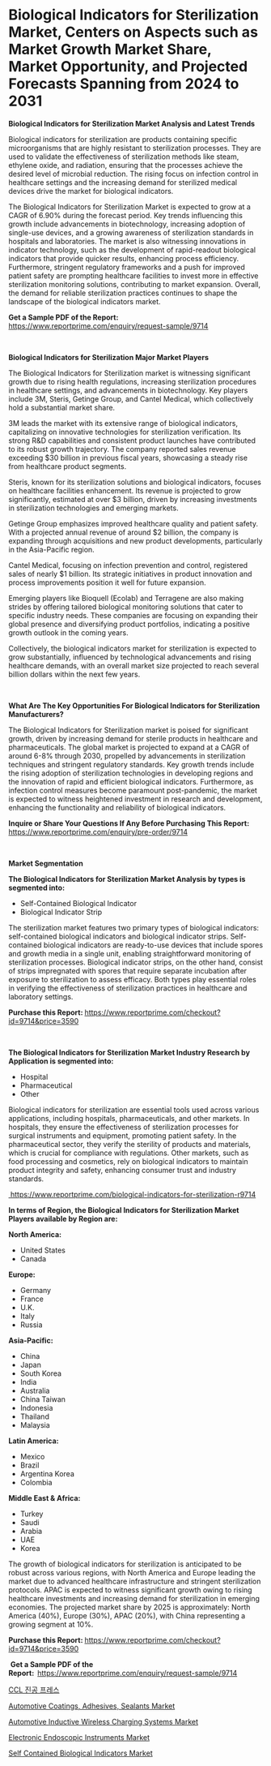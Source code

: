 <p><h1>Biological Indicators for Sterilization Market, Centers on Aspects such as Market Growth Market Share, Market Opportunity, and Projected Forecasts Spanning from 2024 to 2031</h1></p><p><strong>Biological Indicators for Sterilization Market Analysis and Latest Trends</strong></p>
<p><p>Biological indicators for sterilization are products containing specific microorganisms that are highly resistant to sterilization processes. They are used to validate the effectiveness of sterilization methods like steam, ethylene oxide, and radiation, ensuring that the processes achieve the desired level of microbial reduction. The rising focus on infection control in healthcare settings and the increasing demand for sterilized medical devices drive the market for biological indicators.</p><p>The Biological Indicators for Sterilization Market is expected to grow at a CAGR of 6.90% during the forecast period. Key trends influencing this growth include advancements in biotechnology, increasing adoption of single-use devices, and a growing awareness of sterilization standards in hospitals and laboratories. The market is also witnessing innovations in indicator technology, such as the development of rapid-readout biological indicators that provide quicker results, enhancing process efficiency. Furthermore, stringent regulatory frameworks and a push for improved patient safety are prompting healthcare facilities to invest more in effective sterilization monitoring solutions, contributing to market expansion. Overall, the demand for reliable sterilization practices continues to shape the landscape of the biological indicators market.</p></p>
<p><strong>Get a Sample PDF of the Report:&nbsp;</strong> <a href="https://www.reportprime.com/enquiry/request-sample/9714">https://www.reportprime.com/enquiry/request-sample/9714</a></p>
<p>&nbsp;</p>
<p><strong>Biological Indicators for Sterilization Major Market Players</strong></p>
<p><p>The Biological Indicators for Sterilization market is witnessing significant growth due to rising health regulations, increasing sterilization procedures in healthcare settings, and advancements in biotechnology. Key players include 3M, Steris, Getinge Group, and Cantel Medical, which collectively hold a substantial market share.</p><p>3M leads the market with its extensive range of biological indicators, capitalizing on innovative technologies for sterilization verification. Its strong R&D capabilities and consistent product launches have contributed to its robust growth trajectory. The company reported sales revenue exceeding $30 billion in previous fiscal years, showcasing a steady rise from healthcare product segments.</p><p>Steris, known for its sterilization solutions and biological indicators, focuses on healthcare facilities enhancement. Its revenue is projected to grow significantly, estimated at over $3 billion, driven by increasing investments in sterilization technologies and emerging markets.</p><p>Getinge Group emphasizes improved healthcare quality and patient safety. With a projected annual revenue of around $2 billion, the company is expanding through acquisitions and new product developments, particularly in the Asia-Pacific region.</p><p>Cantel Medical, focusing on infection prevention and control, registered sales of nearly $1 billion. Its strategic initiatives in product innovation and process improvements position it well for future expansion.</p><p>Emerging players like Bioquell (Ecolab) and Terragene are also making strides by offering tailored biological monitoring solutions that cater to specific industry needs. These companies are focusing on expanding their global presence and diversifying product portfolios, indicating a positive growth outlook in the coming years.</p><p>Collectively, the biological indicators market for sterilization is expected to grow substantially, influenced by technological advancements and rising healthcare demands, with an overall market size projected to reach several billion dollars within the next few years.</p></p>
<p>&nbsp;</p>
<p><strong>What Are The Key Opportunities For Biological Indicators for Sterilization Manufacturers?</strong></p>
<p><p>The Biological Indicators for Sterilization market is poised for significant growth, driven by increasing demand for sterile products in healthcare and pharmaceuticals. The global market is projected to expand at a CAGR of around 6-8% through 2030, propelled by advancements in sterilization techniques and stringent regulatory standards. Key growth trends include the rising adoption of sterilization technologies in developing regions and the innovation of rapid and efficient biological indicators. Furthermore, as infection control measures become paramount post-pandemic, the market is expected to witness heightened investment in research and development, enhancing the functionality and reliability of biological indicators.</p></p>
<p><strong>Inquire or Share Your Questions If Any Before Purchasing This Report:</strong> <a href="https://www.reportprime.com/enquiry/pre-order/9714">https://www.reportprime.com/enquiry/pre-order/9714</a></p>
<p>&nbsp;</p>
<p><strong>Market Segmentation</strong></p>
<p><strong>The Biological Indicators for Sterilization Market Analysis by types is segmented into:</strong></p>
<p><ul><li>Self-Contained Biological Indicator</li><li>Biological Indicator Strip</li></ul></p>
<p><p>The sterilization market features two primary types of biological indicators: self-contained biological indicators and biological indicator strips. Self-contained biological indicators are ready-to-use devices that include spores and growth media in a single unit, enabling straightforward monitoring of sterilization processes. Biological indicator strips, on the other hand, consist of strips impregnated with spores that require separate incubation after exposure to sterilization to assess efficacy. Both types play essential roles in verifying the effectiveness of sterilization practices in healthcare and laboratory settings.</p></p>
<p><strong>Purchase this Report:&nbsp;</strong><a href="https://www.reportprime.com/checkout?id=9714&price=3590">https://www.reportprime.com/checkout?id=9714&price=3590</a></p>
<p>&nbsp;</p>
<p><strong>The Biological Indicators for Sterilization Market Industry Research by Application is segmented into:</strong></p>
<p><ul><li>Hospital</li><li>Pharmaceutical</li><li>Other</li></ul></p>
<p><p>Biological indicators for sterilization are essential tools used across various applications, including hospitals, pharmaceuticals, and other markets. In hospitals, they ensure the effectiveness of sterilization processes for surgical instruments and equipment, promoting patient safety. In the pharmaceutical sector, they verify the sterility of products and materials, which is crucial for compliance with regulations. Other markets, such as food processing and cosmetics, rely on biological indicators to maintain product integrity and safety, enhancing consumer trust and industry standards.</p></p>
<p><a href="https://www.reportprime.com/biological-indicators-for-sterilization-r9714">&nbsp;https://www.reportprime.com/biological-indicators-for-sterilization-r9714</a></p>
<p><strong>In terms of Region, the Biological Indicators for Sterilization Market Players available by Region are:</strong></p>
<p>
    <p> <strong> North America: </strong>
        <ul>
            <li>United States</li>
            <li>Canada</li>
        </ul>
        </p> 
    <p> <strong> Europe: </strong>
        <ul>
            <li>Germany</li>
            <li>France</li>
            <li>U.K.</li>
            <li>Italy</li>
            <li>Russia</li>
        </ul>
        </p> 
    <p> <strong> Asia-Pacific: </strong>
        <ul>
            <li>China</li>
            <li>Japan</li>
            <li>South Korea</li>
            <li>India</li>
            <li>Australia</li>
            <li>China Taiwan</li>
            <li>Indonesia</li>
            <li>Thailand</li>
            <li>Malaysia</li>
        </ul>
        </p> 
    <p> <strong> Latin America: </strong>
        <ul>
            <li>Mexico</li>
            <li>Brazil</li>
            <li>Argentina Korea</li>
            <li>Colombia</li>
        </ul>
        </p> 
    <p> <strong> Middle East & Africa: </strong>
        <ul>
            <li>Turkey</li>
            <li>Saudi</li>
            <li>Arabia</li>
            <li>UAE</li>
            <li>Korea</li>
        </ul>
    </p>
    </p>
<p><p>The growth of biological indicators for sterilization is anticipated to be robust across various regions, with North America and Europe leading the market due to advanced healthcare infrastructure and stringent sterilization protocols. APAC is expected to witness significant growth owing to rising healthcare investments and increasing demand for sterilization in emerging economies. The projected market share by 2025 is approximately: North America (40%), Europe (30%), APAC (20%), with China representing a growing segment at 10%.</p></p>
<p><strong>Purchase this Report: </strong><a href="https://www.reportprime.com/checkout?id=9714&price=3590">https://www.reportprime.com/checkout?id=9714&price=3590</a></p>
<p>&nbsp;<strong>Get a Sample PDF of the Report:&nbsp;&nbsp;</strong><a href="https://www.reportprime.com/enquiry/request-sample/9714">https://www.reportprime.com/enquiry/request-sample/9714</a></p>
<p><strong></strong></p>
<p><p><a href="https://medium.com/@chungcameron76/%EC%84%B8%EA%B3%84-ccl-vacuum-press-market-%EC%9D%80-2024%EC%97%90%EC%84%9C-2031%EB%A1%9C-%EC%97%B0%ED%8F%89%EA%B7%A0-%EC%A6%9D%EA%B0%80%EC%9C%A8%EC%9D%84-%EB%B3%B4%EC%9D%BC-%EA%B2%83%EC%9C%BC%EB%A1%9C-%EC%98%88%EC%83%81%EB%90%A9%EB%8B%88%EB%8B%A4-5b77886d3a4a">CCL 진공 프레스</a></p><p><a href="https://www.linkedin.com/pulse/automotive-coatings-adhesives-sealants-market-overview-global-1ucle?trackingId=nHN%2Fx2m6RmqtP1l6bbnlCg%3D%3D">Automotive Coatings, Adhesives, Sealants Market</a></p><p><a href="https://issuu.com/reportprime-2/docs/automotive-inductive-wireless-charg_92e2870642a8a7">Automotive Inductive Wireless Charging Systems Market</a></p><p><a href="https://medium.com/@ransomohns1948/the-comprehensive-electronic-endoscopic-instruments-market-research-report-is-essential-for-26d48bea12c9">Electronic Endoscopic Instruments Market</a></p><p><a href="https://github.com/BryceTownsendr/Market-Research-Report-List-6/blob/main/self-contained-biological-indicators-market.md">Self Contained Biological Indicators Market</a></p></p>